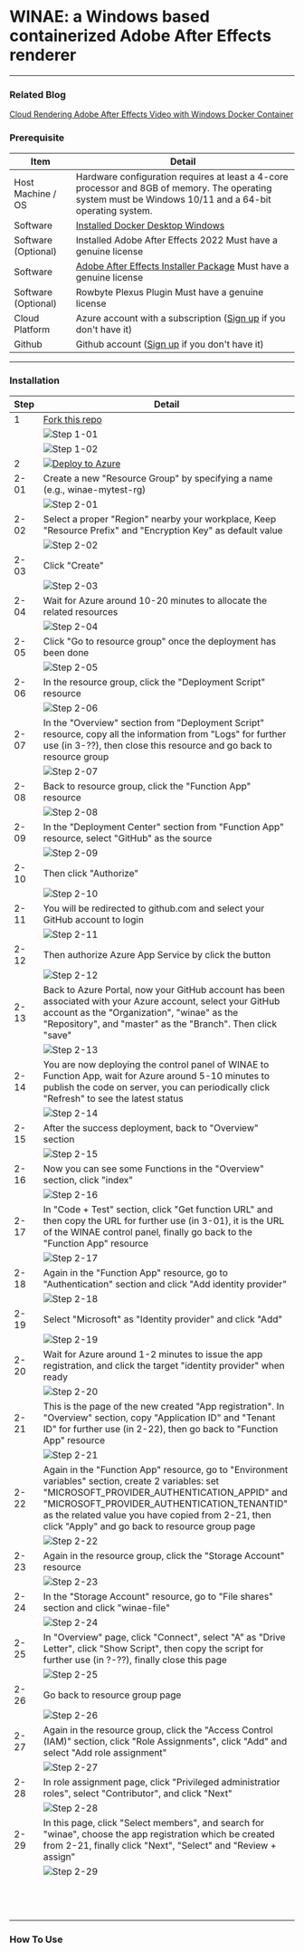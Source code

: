 # WINAE: a Windows based containerized Adobe After Effects renderer

---

### Related Blog

[Cloud Rendering Adobe After Effects Video with Windows Docker Container](https://mohohan.com/393)

### Prerequisite


| Item                | Detail                                                                                                                                                   |
| --------------------- | ---------------------------------------------------------------------------------------------------------------------------------------------------------- |
| Host Machine / OS   | Hardware configuration requires at least a 4-core processor and 8GB of memory. The operating system must be Windows 10/11 and a 64-bit operating system. |
| Software            | [Installed Docker Desktop Windows](https://docs.docker.com/desktop/install/windows-install/)                                                             |
| Software (Optional) | Installed Adobe After Effects 2022 Must have a genuine license                                                                                           |
| Software            | [Adobe After Effects Installer Package](https://adminconsole.adobe.com) Must have a genuine license                                                      |
| Software (Optional) | Rowbyte Plexus Plugin Must have a genuine license                                                                                                        |
| Cloud Platform      | Azure account with a subscription ([Sign up](https://signup.azure.com/signup) if you don't have it)                                                      |
| Github              | Github account ([Sign up](https://github.com/signup) if you don't have it)                                                                               |

---

### Installation


| Step | Detail                                                                                                                                                                                                                                                                                                |
| ------ | ------------------------------------------------------------------------------------------------------------------------------------------------------------------------------------------------------------------------------------------------------------------------------------------------------- |
| 1    | [Fork this repo](https://github.com/theringe/winae/fork)                                                                                                                                                                                                                                              |
|      | ![Step 1-01](docs/images/1-01.png "Step 1-01")                                                                                                                                                                                                                                                        |
|      | ![Step 1-02](docs/images/1-02.png "Step 1-02")                                                                                                                                                                                                                                                        |
| 2    | [![Deploy to Azure](https://aka.ms/deploytoazurebutton)](https://portal.azure.com/#create/Microsoft.Template/uri/https%3A%2F%2Fraw.githubusercontent.com%2Ftheringe%2Fwinae%2Fmaster%2Fwinae.json)                                                                                                    |
| 2-01   | Create a new "Resource Group" by specifying a name (e.g., winae-mytest-rg)                                                                                                                                                                                                                            |
|      | ![Step 2-01](docs/images/2-01.png "Step 2-01")                                                                                                                                                                                                                                                        |
| 2-02   | Select a proper "Region" nearby your workplace, Keep "Resource Prefix" and "Encryption Key" as default value                                                                                                                                                                                          |
|      | ![Step 2-02](docs/images/2-02.png "Step 2-02")                                                                                                                                                                                                                                                        |
| 2-03   | Click "Create"                                                                                                                                                                                                                                                                                        |
|      | ![Step 2-03](docs/images/2-03.png "Step 2-03")                                                                                                                                                                                                                                                        |
| 2-04   | Wait for Azure around 10-20 minutes to allocate the related resources                                                                                                                                                                                                                                 |
|      | ![Step 2-04](docs/images/2-04.png "Step 2-04")                                                                                                                                                                                                                                                        |
| 2-05   | Click "Go to resource group" once the deployment has been done                                                                                                                                                                                                                                        |
|      | ![Step 2-05](docs/images/2-05.png "Step 2-05")                                                                                                                                                                                                                                                        |
| 2-06   | In the resource group, click the "Deployment Script" resource                                                                                                                                                                                                                                         |
|      | ![Step 2-06](docs/images/2-06.png "Step 2-06")                                                                                                                                                                                                                                                        |
| 2-07   | In the "Overview" section from "Deployment Script" resource, copy all the information from "Logs" for further use (in 3-??), then close this resource and go back to resource group                                                                                                                   |
|      | ![Step 2-07](docs/images/2-07.png "Step 2-07")                                                                                                                                                                                                                                                        |
| 2-08   | Back to resource group, click the "Function App" resource                                                                                                                                                                                                                                             |
|      | ![Step 2-08](docs/images/2-08.png "Step 2-08")                                                                                                                                                                                                                                                        |
| 2-09   | In the "Deployment Center" section from "Function App" resource, select "GitHub" as the source                                                                                                                                                                                                        |
|      | ![Step 2-09](docs/images/2-09.png "Step 2-09")                                                                                                                                                                                                                                                        |
| 2-10   | Then click "Authorize"                                                                                                                                                                                                                                                                                |
|      | ![Step 2-10](docs/images/2-10.png "Step 2-10")                                                                                                                                                                                                                                                        |
| 2-11   | You will be redirected to github.com and select your GitHub account to login                                                                                                                                                                                                                          |
|      | ![Step 2-11](docs/images/2-11.png "Step 2-11")                                                                                                                                                                                                                                                        |
| 2-12   | Then authorize Azure App Service by click the button                                                                                                                                                                                                                                                  |
|      | ![Step 2-12](docs/images/2-12.png "Step 2-12")                                                                                                                                                                                                                                                        |
| 2-13   | Back to Azure Portal, now your GitHub account has been associated with your Azure account, select your GitHub account as the "Organization", "winae" as the "Repository", and "master" as the "Branch". Then click "save"                                                                             |
|      | ![Step 2-13](docs/images/2-13.png "Step 2-13")                                                                                                                                                                                                                                                        |
| 2-14   | You are now deploying the control panel of WINAE to Function App, wait for Azure around 5-10 minutes to publish the code on server, you can periodically click "Refresh" to see the latest status                                                                                                     |
|      | ![Step 2-14](docs/images/2-14.png "Step 2-14")                                                                                                                                                                                                                                                        |
| 2-15   | After the success deployment, back to "Overview" section                                                                                                                                                                                                                                              |
|      | ![Step 2-15](docs/images/2-15.png "Step 2-15")                                                                                                                                                                                                                                                        |
| 2-16   | Now you can see some Functions in the "Overview" section, click "index"                                                                                                                                                                                                                               |
|      | ![Step 2-16](docs/images/2-16.png "Step 2-16")                                                                                                                                                                                                                                                        |
| 2-17   | In "Code + Test" section, click "Get function URL" and then copy the URL for further use (in 3-01), it is the URL of the WINAE control panel, finally go back to the "Function App" resource                                                                                                          |
|      | ![Step 2-17](docs/images/2-17.png "Step 2-17")                                                                                                                                                                                                                                                        |
| 2-18   | Again in the "Function App" resource, go to "Authentication" section and click "Add identity provider"                                                                                                                                                                                                |
|      | ![Step 2-18](docs/images/2-18.png "Step 2-18")                                                                                                                                                                                                                                                        |
| 2-19   | Select "Microsoft" as "Identity provider" and click "Add"                                                                                                                                                                                                                                             |
|      | ![Step 2-19](docs/images/2-19.png "Step 2-19")                                                                                                                                                                                                                                                        |
| 2-20   | Wait for Azure around 1-2 minutes to issue the app registration, and click the target "identity provider" when ready                                                                                                                                                                                  |
|      | ![Step 2-20](docs/images/2-20.png "Step 2-20")                                                                                                                                                                                                                                                        |
| 2-21   | This is the page of the new created "App registration". In "Overview" section, copy "Application ID" and "Tenant ID" for further use (in 2-22), then go back to "Function App" resource                                                                                                               |
|      | ![Step 2-21](docs/images/2-21.png "Step 2-21")                                                                                                                                                                                                                                                        |
| 2-22   | Again in the "Function App" resource, go to "Environment variables" section, create 2 variables: set "MICROSOFT_PROVIDER_AUTHENTICATION_APPID" and "MICROSOFT_PROVIDER_AUTHENTICATION_TENANTID" as the related value you have copied from 2-21, then click "Apply" and go back to resource group page |
|      | ![Step 2-22](docs/images/2-22.png "Step 2-22")                                                                                                                                                                                                                                                        |
| 2-23   | Again in the resource group, click the "Storage Account" resource                                                                                                                                                        |
|      | ![Step 2-23](docs/images/2-23.png "Step 2-23")                                                                                                                                                                                                                                                        |
| 2-24   | In the "Storage Account" resource, go to "File shares" section and click "winae-file"                                                                                                                                                                                                                 |
|      | ![Step 2-24](docs/images/2-24.png "Step 2-24")                                                                                                                                                                                                                                                        |
| 2-25   | In "Overview" page, click "Connect", select "A" as "Drive Letter", click "Show Script", then copy the script for further use (in ?-??), finally close this page                                                                                                                                       |
|      | ![Step 2-25](docs/images/2-25.png "Step 2-25")                                                                                                                                                                                                                                                        |
| 2-26   | Go back to resource group page                                                                                                                                                                                                                                                                        |
|      | ![Step 2-26](docs/images/2-26.png "Step 2-26")                                                                                                                                                                                                                                                        |
| 2-27   | Again in the resource group, click the "Access Control (IAM)" section, click "Role Assignments", click "Add" and select "Add role assignment"                                                                                                                                                         |
|      | ![Step 2-27](docs/images/2-27.png "Step 2-27")                                                                                                                                                                                                                                                        |
| 2-28   | In role assignment page, click "Privileged administratior roles", select "Contributor", and click "Next"                                                                                                                                                                                              |
|      | ![Step 2-28](docs/images/2-28.png "Step 2-28")                                                                                                                                                                                                                                                        |
| 2-29   | In this page, click "Select members", and search for "winae", choose the app registration which be created from 2-21, finally click "Next", "Select" and "Review + assign"                                                                                                                            |
|      | ![Step 2-29](docs/images/2-29.png "Step 2-29")                                                                                                                                                                                                                                                        |
|      |                                                                                                                                                                                                                                                                                                       |
|      |                                                                                                                                                                                                                                                                                                       |
|      |                                                                                                                                                                                                                                                                                                       |
|      |                                                                                                                                                                                                                                                                                                       |
|      |                                                                                                                                                                                                                                                                                                       |
|      |                                                                                                                                                                                                                                                                                                       |
|      |                                                                                                                                                                                                                                                                                                       |
|      |                                                                                                                                                                                                                                                                                                       |
|      |                                                                                                                                                                                                                                                                                                       |
|      |                                                                                                                                                                                                                                                                                                       |
|      |                                                                                                                                                                                                                                                                                                       |
|      |                                                                                                                                                                                                                                                                                                       |


### How To Use
